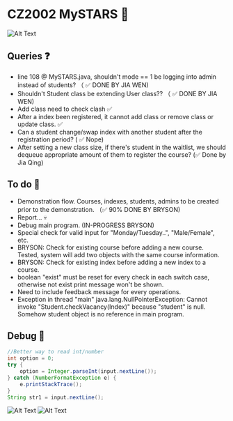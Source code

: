 # CZ2002 MySTARS 🌟

![Alt Text](https://data.whicdn.com/images/238451357/original.gif)

## Queries ❓
- line 108 @ MySTARS.java, shouldn't mode == 1 be logging into admin instead of students? （ ✅ DONE BY JIA WEN)
- Shouldn't Student class be extending User class?? （ ✅ DONE BY JIA WEN)
- Add class need to check clash ✅
- After a index been registered, it cannot add class or remove class or update class. ✅
- Can a student change/swap index with another student after the registration period? ( ✅ Nope)
- After setting a new class size, if there's student in the waitlist, we should dequeue appropriate amount of them to register the course? (✅ Done by Jia Qing)

## To do 🚌
- Demonstration flow. Courses, indexes, students, admins to be created prior to the demonstration. （✅ 90% DONE BY BRYSON)
- Report... 💀
- Debug main program. (IN-PROGRESS BRYSON)
- Special check for valid input for "Monday/Tuesday..", "Male/Female", etc.
- BRYSON: Check for existing course before adding a new course. Tested, system will add two objects with the same course information.
- BRYSON: Check for existing index before adding a new index to a course.
- boolean "exist" must be reset for every check in each switch case, otherwise not exist print message won't be shown.
- Need to include feedback message for every operations.
- Exception in thread "main" java.lang.NullPointerException: Cannot invoke "Student.checkVacancy(Index)" because "student" is null. Somehow student object is no reference in main program.

## Debug 🎅 
```java
//Better way to read int/number
int option = 0;
try {
    option = Integer.parseInt(input.nextLine());
} catch (NumberFormatException e) {
    e.printStackTrace();
}
String str1 = input.nextLine();
```

![Alt Text](https://bestanimations.com/media/cats/608000676cute-kitty-animated-gif-26.gif)
![Alt Text](https://media.giphy.com/media/Vzk5PFo9iH5AEustmv/giphy.gif)
